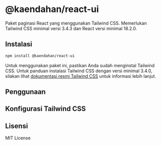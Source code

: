# @kaendahan/react-ui

Paket paginasi React yang menggunakan Tailwind CSS. Memerlukan Tailwind CSS minimal versi 3.4.3 dan React versi minimal 18.2.0.

## Instalasi

```bash
npm install @kaendahan/react-ui
```

Untuk menggunakan paket ini, pastikan Anda sudah menginstal Tailwind CSS. Untuk panduan instalasi Tailwind CSS dengan versi minimal 3.4.0, silakan lihat [dokumentasi resmi Tailwind CSS](https://tailwindcss.com/docs/installation/framework-guides) untuk informasi lebih lanjut.

## Penggunaan

## Konfigurasi Tailwind CSS

## Lisensi

MIT License
